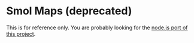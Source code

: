 # Smol Maps (deprecated)

This is for reference only. You are probably looking for the [node.js port of this project](https://github.com/smoldata/smol-maps).
